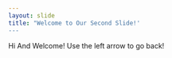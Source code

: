 ```yaml
---
layout: slide
title: "Welcome to Our Second Slide!'
---
```

Hi And Welcome!
Use the left arrow to go back!